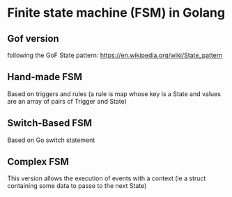 # Finite state machine (FSM) in Golang

## Gof version
following the GoF State pattern: https://en.wikipedia.org/wiki/State_pattern

## Hand-made FSM
Based on triggers and rules (a rule is map whose key is a State and values are an array of pairs of Trigger and State)

## Switch-Based FSM
Based on Go switch statement

## Complex FSM
This version allows the execution of events with a context (ie a struct containing some data to passe to the next State)
